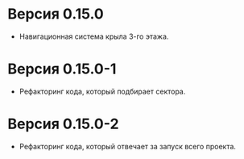 # Версия 0.15.0
- Навигационная система крыла 3-го этажа.

# Версия 0.15.0-1
- Рефакторинг кода, который подбирает сектора.

# Версия 0.15.0-2
- Рефакторинг кода, который отвечает за запуск всего проекта.